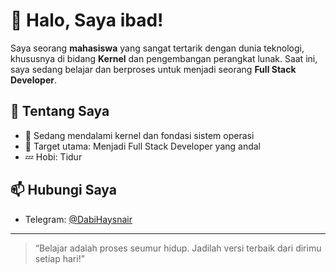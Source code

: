 # 👋 Halo, Saya ibad!

Saya seorang **mahasiswa** yang sangat tertarik dengan dunia teknologi, khususnya di bidang **Kernel** dan pengembangan perangkat lunak. Saat ini, saya sedang belajar dan berproses untuk menjadi seorang **Full Stack Developer**.

## 🚀 Tentang Saya

- 🔭 Sedang mendalami kernel dan fondasi sistem operasi
- 🎯 Target utama: Menjadi Full Stack Developer yang andal
- 💤 Hobi: Tidur 


## 📫 Hubungi Saya

- Telegram: [@DabiHaysnair](https://t.me/DabiHaysnair)

---

> “Belajar adalah proses seumur hidup. Jadilah versi terbaik dari dirimu setiap hari!”
